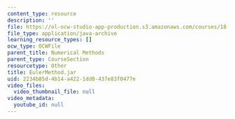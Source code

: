 ```yaml
---
content_type: resource
description: ''
file: https://ol-ocw-studio-app-production.s3.amazonaws.com/courses/18-03sc-differential-equations-fall-2011/2234b85d4b14a4221dd0437e83f0477e_EulerMethod.jar
file_type: application/java-archive
learning_resource_types: []
ocw_type: OCWFile
parent_title: Numerical Methods
parent_type: CourseSection
resourcetype: Other
title: EulerMethod.jar
uid: 2234b85d-4b14-a422-1dd0-437e83f0477e
video_files:
  video_thumbnail_file: null
video_metadata:
  youtube_id: null
---
```

